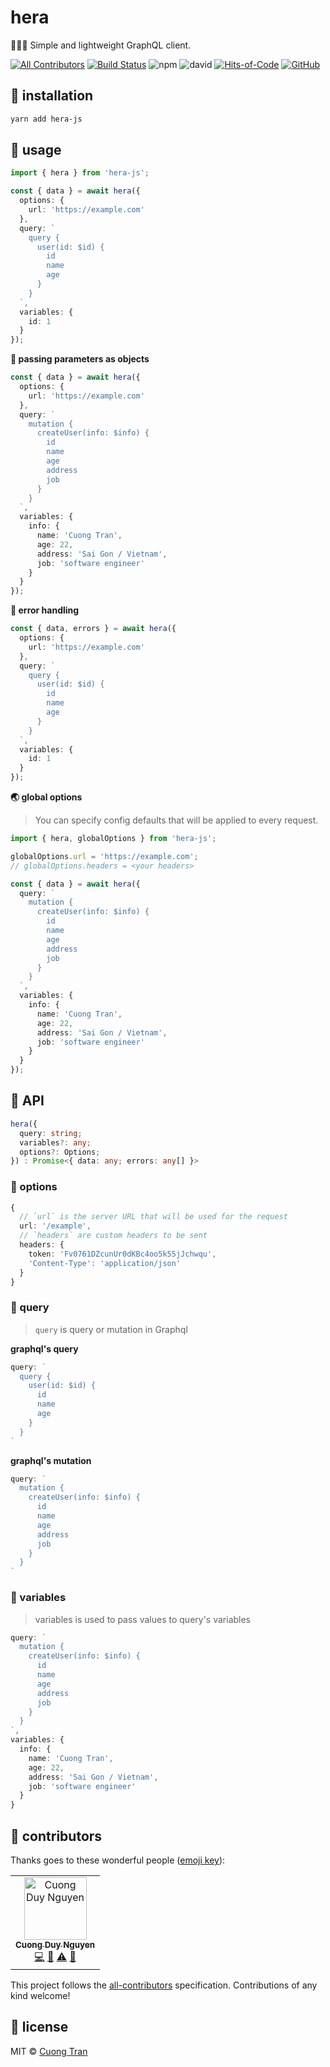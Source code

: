 # hera

👩🏼‍💻 Simple and lightweight GraphQL client.

[![All Contributors](https://img.shields.io/badge/all_contributors-1-orange.svg)](#contributors)
[![Build Status](https://travis-ci.com/103cuong/hera.svg?branch=master)](https://travis-ci.com/103cuong/hera)
![npm](https://img.shields.io/npm/v/hera-js.svg)
![david](https://img.shields.io/david/103cuong/hera.svg)
[![Hits-of-Code](https://hitsofcode.com/github/103cuong/hera)](https://hitsofcode.com/view/github/103cuong/hera)
[![GitHub](https://img.shields.io/github/license/103cuong/hera.svg)](https://github.com/103cuong/hera/blob/master/LICENSE)

## 🧰 installation

```sh
yarn add hera-js
```

## 🌳 usage

```ts
import { hera } from 'hera-js';

const { data } = await hera({
  options: {
    url: 'https://example.com'
  },
  query: `
    query {
      user(id: $id) {
        id
        name
        age
      }
    }
  `,
  variables: {
    id: 1
  }
});
```

**👻 passing parameters as objects**

```ts
const { data } = await hera({
  options: {
    url: 'https://example.com'
  },
  query: `
    mutation {
      createUser(info: $info) {
        id
        name
        age
        address
        job
      }
    }
  `,
  variables: {
    info: {
      name: 'Cuong Tran',
      age: 22,
      address: 'Sai Gon / Vietnam',
      job: 'software engineer'
    }
  }
});
```

**🐛 error handling**

```ts
const { data, errors } = await hera({
  options: {
    url: 'https://example.com'
  },
  query: `
    query {
      user(id: $id) {
        id
        name
        age
      }
    }
  `,
  variables: {
    id: 1
  }
});
```

**🌏 global options**

> You can specify config defaults that will be applied to every request.

```ts
import { hera, globalOptions } from 'hera-js';

globalOptions.url = 'https://example.com';
// globalOptions.headers = <your headers>

const { data } = await hera({
  query: `
    mutation {
      createUser(info: $info) {
        id
        name
        age
        address
        job
      }
    }
  `,
  variables: {
    info: {
      name: 'Cuong Tran',
      age: 22,
      address: 'Sai Gon / Vietnam',
      job: 'software engineer'
    }
  }
});
```

## 🚀 API

```ts
hera({
  query: string;
  variables?: any;
  options?: Options;
}) : Promise<{ data: any; errors: any[] }>
```

### 📝 options

```ts
{
  // `url` is the server URL that will be used for the request
  url: '/example',
  // `headers` are custom headers to be sent
  headers: {
    token: 'Fv0761DZcunUr0dKBc4oo5k55jJchwqu',
    'Content-Type': 'application/json'
  }
}
```

### 📒 query

> `query` is query or mutation in Graphql

**graphql's query**

```ts
query: `
  query {
    user(id: $id) {
      id
      name
      age
    }
  }
`
```

**graphql's mutation**

```ts
query: `
  mutation {
    createUser(info: $info) {
      id
      name
      age
      address
      job
    }
  }
`
```

### 💉 variables

> variables is used to pass values to query's variables

```ts
query: `
  mutation {
    createUser(info: $info) {
      id
      name
      age
      address
      job
    }
  }
`,
variables: {
  info: {
    name: 'Cuong Tran',
    age: 22,
    address: 'Sai Gon / Vietnam',
    job: 'software engineer'
  }
}
```

## 🤝 contributors

Thanks goes to these wonderful people ([emoji key](https://allcontributors.org/docs/en/emoji-key)):

<!-- ALL-CONTRIBUTORS-LIST:START - Do not remove or modify this section -->
<!-- prettier-ignore -->
<table><tr><td align="center"><a href="http://103cuong.me"><img src="https://avatars0.githubusercontent.com/u/34389409?v=4" width="100px;" alt="Cuong Duy Nguyen"/><br /><sub><b>Cuong Duy Nguyen</b></sub></a><br /><a href="https://github.com/103cuong/thinid/commits?author=103cuong" title="Code">💻</a> <a href="https://github.com/103cuong/thinid/commits?author=103cuong" title="Documentation">📖</a> <a href="https://github.com/103cuong/thinid/commits?author=103cuong" title="Tests">⚠️</a> <a href="#review-103cuong" title="Reviewed Pull Requests">👀</a></td></tr></table>

<!-- ALL-CONTRIBUTORS-LIST:END -->

This project follows the [all-contributors](https://github.com/all-contributors/all-contributors) specification. Contributions of any kind welcome!

## 📜 license

MIT © [Cuong Tran](https://github.com/103cuong)
